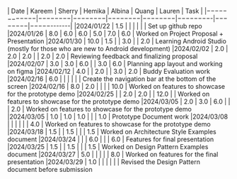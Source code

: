 | Date       | Kareem | Sherry | Hemika | Albina |  Quang  | Lauren |    Task    |
|−−−−−−−−−−−−|−−−−−−−−|−−−−−−−−|−−−−−−−−|−−−−−−−−|−−−−−−−−-|−−−−−−−−|−−−−−-------|
|2024/01/22  | 1.5    |        |        |        |         |        | Set up github repo
|2024/01/26  | 8.0    |  6.0   | 6.0    |  5.0   |  7.0    | 6.0    | Worked on Project Proposal + Presentation
|2024/01/30  | 10.0   |  1.5   |        |  3.0   |         | 2.0    | Learning Android Studio (mostly for those who are new to Android development)
|2024/02/02  |  2.0   |  2.0   | 2.0    |        |  2.0    | 2.0    | Reviewing feedback and finalizing proposal
|2024/02/07  |  3.0   |  3.0   | 6.0    |        |  3.0    | 6.0    | Planning app layout and working on figma
|2024/02/12  |  4.0   |        | 2.0    |        |  3.0    | 2.0    | Buddy Evaluation work
|2024/02/16  |  6.0   |        |        |        |         |        | Create the navigation bar at the bottom of the screen
|2024/02/16  |  8.0   |  2.0   |        |        |         | 10.0   | Worked on features to showcase for the prototype demo
|2024/02/25  |        |  2.0   | 2.0    |        |  12.0   |        | Worked on features to showcase for the prototype demo
|2024/03/05  |  2.0   |  3.0   | 6.0    |        |         |  2.0   | Worked on features to showcase for the prototype demo
|2024/03/05  |  1.0   |  1.0   | 1.0    |        |         |  1.0   | Prototype Document work
|2024/03/08  |        |        |        |        |         |  4.0   | Worked on features to showcase for the prototype demo
|2024/03/18  |   1.5  |        | 1.5    |        |         |  1.5   | Worked on Architecture Style Examples document
|2024/03/24  |        |        | 6.0    |        |         |  6.0   | Features for final presentation
|2024/03/25  |   1.5  |        | 1.5    |        |         |  1.5   | Worked on Design Pattern Examples document
|2024/03/27  |   5.0  |        |        |        |         |  8.0   | Worked on features for the final presentation
|2024/03/29  |   1.0  |        |        |        |         |        | Revised the Design Pattern document before submission
